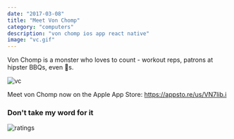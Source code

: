 ```yaml
---
date: "2017-03-08"
title: "Meet Von Chomp"
category: "computers"
description: "von chomp ios app react native"
image: "vc.gif"
---
```


Von Chomp is a monster who loves to count - workout reps, patrons at hipster BBQs, even 🍪s. 

![vc](vc.gif)

Meet von Chomp now on the Apple App Store: https://appsto.re/us/VN7lib.i 

### Don't take my word for it

![ratings](ratings.png)